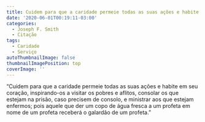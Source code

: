 ```yaml
---
title: Cuidem para que a caridade permeie todas as suas ações e habite em seu coração
date: '2020-06-01T00:19:11-03:00'
categories:
  - Joseph F. Smith
  - Citação
tags:
  - Caridade
  - Serviço
autoThumbnailImage: false
thumbnailImagePosition: top
coverImage: ''
---
```

“Cuidem para que a caridade permeie todas as suas ações e habite em seu coração, inspirando-os a visitar os pobres e aflitos, consolar os que estejam na prisão, caso precisem de consolo, e ministrar aos que estejam enfermos; pois aquele que der um copo de água fresca a um profeta em nome de um profeta receberá o galardão de um profeta.”
